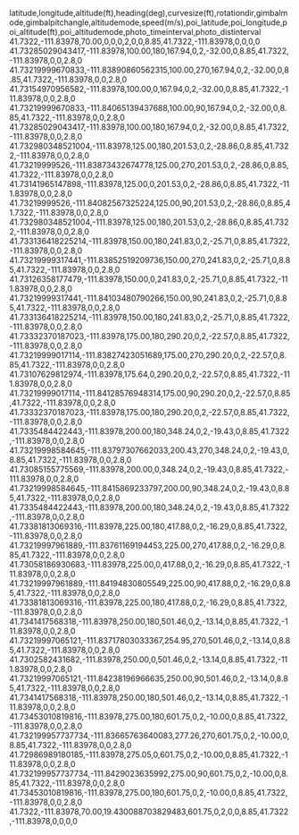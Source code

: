 latitude,longitude,altitude(ft),heading(deg),curvesize(ft),rotationdir,gimbalmode,gimbalpitchangle,altitudemode,speed(m/s),poi_latitude,poi_longitude,poi_altitude(ft),poi_altitudemode,photo_timeinterval,photo_distinterval
41.7322,-111.83978,70.00,0,0,0,2,0,0,8.85,41.7322,-111.83978,0,0,0,0
41.73285029043417,-111.83978,100.00,180,167.94,0,2,-32.00,0,8.85,41.7322,-111.83978,0,0,2.8,0
41.73219999670833,-111.83890860562315,100.00,270,167.94,0,2,-32.00,0,8.85,41.7322,-111.83978,0,0,2.8,0
41.73154970956582,-111.83978,100.00,0,167.94,0,2,-32.00,0,8.85,41.7322,-111.83978,0,0,2.8,0
41.73219999670833,-111.84065139437688,100.00,90,167.94,0,2,-32.00,0,8.85,41.7322,-111.83978,0,0,2.8,0
41.73285029043417,-111.83978,100.00,180,167.94,0,2,-32.00,0,8.85,41.7322,-111.83978,0,0,2.8,0
41.732980348521004,-111.83978,125.00,180,201.53,0,2,-28.86,0,8.85,41.7322,-111.83978,0,0,2.8,0
41.73219999526,-111.83873432674778,125.00,270,201.53,0,2,-28.86,0,8.85,41.7322,-111.83978,0,0,2.8,0
41.73141965147898,-111.83978,125.00,0,201.53,0,2,-28.86,0,8.85,41.7322,-111.83978,0,0,2.8,0
41.73219999526,-111.84082567325224,125.00,90,201.53,0,2,-28.86,0,8.85,41.7322,-111.83978,0,0,2.8,0
41.732980348521004,-111.83978,125.00,180,201.53,0,2,-28.86,0,8.85,41.7322,-111.83978,0,0,2.8,0
41.733136418225214,-111.83978,150.00,180,241.83,0,2,-25.71,0,8.85,41.7322,-111.83978,0,0,2.8,0
41.73219999317441,-111.83852519209736,150.00,270,241.83,0,2,-25.71,0,8.85,41.7322,-111.83978,0,0,2.8,0
41.73126358177479,-111.83978,150.00,0,241.83,0,2,-25.71,0,8.85,41.7322,-111.83978,0,0,2.8,0
41.73219999317441,-111.84103480790266,150.00,90,241.83,0,2,-25.71,0,8.85,41.7322,-111.83978,0,0,2.8,0
41.733136418225214,-111.83978,150.00,180,241.83,0,2,-25.71,0,8.85,41.7322,-111.83978,0,0,2.8,0
41.73332370187023,-111.83978,175.00,180,290.20,0,2,-22.57,0,8.85,41.7322,-111.83978,0,0,2.8,0
41.73219999017114,-111.83827423051689,175.00,270,290.20,0,2,-22.57,0,8.85,41.7322,-111.83978,0,0,2.8,0
41.73107629812974,-111.83978,175.64,0,290.20,0,2,-22.57,0,8.85,41.7322,-111.83978,0,0,2.8,0
41.73219999017114,-111.84128576948314,175.00,90,290.20,0,2,-22.57,0,8.85,41.7322,-111.83978,0,0,2.8,0
41.73332370187023,-111.83978,175.00,180,290.20,0,2,-22.57,0,8.85,41.7322,-111.83978,0,0,2.8,0
41.7335484422443,-111.83978,200.00,180,348.24,0,2,-19.43,0,8.85,41.7322,-111.83978,0,0,2.8,0
41.73219998584645,-111.83797307662033,200.43,270,348.24,0,2,-19.43,0,8.85,41.7322,-111.83978,0,0,2.8,0
41.73085155775569,-111.83978,200.00,0,348.24,0,2,-19.43,0,8.85,41.7322,-111.83978,0,0,2.8,0
41.73219998584645,-111.8415869233797,200.00,90,348.24,0,2,-19.43,0,8.85,41.7322,-111.83978,0,0,2.8,0
41.7335484422443,-111.83978,200.00,180,348.24,0,2,-19.43,0,8.85,41.7322,-111.83978,0,0,2.8,0
41.73381813069316,-111.83978,225.00,180,417.88,0,2,-16.29,0,8.85,41.7322,-111.83978,0,0,2.8,0
41.73219997961889,-111.83761169194453,225.00,270,417.88,0,2,-16.29,0,8.85,41.7322,-111.83978,0,0,2.8,0
41.73058186930683,-111.83978,225.00,0,417.88,0,2,-16.29,0,8.85,41.7322,-111.83978,0,0,2.8,0
41.73219997961889,-111.84194830805549,225.00,90,417.88,0,2,-16.29,0,8.85,41.7322,-111.83978,0,0,2.8,0
41.73381813069316,-111.83978,225.00,180,417.88,0,2,-16.29,0,8.85,41.7322,-111.83978,0,0,2.8,0
41.7341417568318,-111.83978,250.00,180,501.46,0,2,-13.14,0,8.85,41.7322,-111.83978,0,0,2.8,0
41.73219997065121,-111.83717803033367,254.95,270,501.46,0,2,-13.14,0,8.85,41.7322,-111.83978,0,0,2.8,0
41.7302582431682,-111.83978,250.00,0,501.46,0,2,-13.14,0,8.85,41.7322,-111.83978,0,0,2.8,0
41.73219997065121,-111.84238196966635,250.00,90,501.46,0,2,-13.14,0,8.85,41.7322,-111.83978,0,0,2.8,0
41.7341417568318,-111.83978,250.00,180,501.46,0,2,-13.14,0,8.85,41.7322,-111.83978,0,0,2.8,0
41.73453010819816,-111.83978,275.00,180,601.75,0,2,-10.00,0,8.85,41.7322,-111.83978,0,0,2.8,0
41.732199957737734,-111.83665763640083,277.26,270,601.75,0,2,-10.00,0,8.85,41.7322,-111.83978,0,0,2.8,0
41.72986989180185,-111.83978,275.05,0,601.75,0,2,-10.00,0,8.85,41.7322,-111.83978,0,0,2.8,0
41.732199957737734,-111.8429023635992,275.00,90,601.75,0,2,-10.00,0,8.85,41.7322,-111.83978,0,0,2.8,0
41.73453010819816,-111.83978,275.00,180,601.75,0,2,-10.00,0,8.85,41.7322,-111.83978,0,0,2.8,0
41.7322,-111.83978,70.00,19.430088703829483,601.75,0,2,0,0,8.85,41.7322,-111.83978,0,0,0,0
